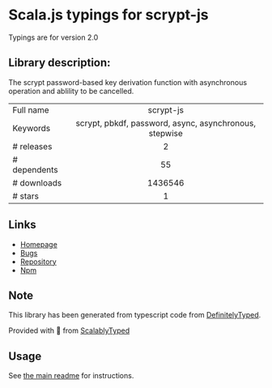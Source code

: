 
# Scala.js typings for scrypt-js

Typings are for version 2.0

## Library description:
The scrypt password-based key derivation function with asynchronous operation and ablility to be cancelled.

|                    |                 |
| ------------------ | :-------------: |
| Full name          | scrypt-js |
| Keywords           | scrypt, pbkdf, password, async, asynchronous, stepwise |
| # releases         | 2 |
| # dependents       | 55 |
| # downloads        | 1436546 |
| # stars            | 1 |

## Links
- [Homepage](https://github.com/ricmoo/scrypt-js#readme)
- [Bugs](https://github.com/ricmoo/scrypt-js/issues)
- [Repository](https://github.com/ricmoo/scrypt-js)
- [Npm](https://www.npmjs.com/package/scrypt-js)
    


## Note
This library has been generated from typescript code from [DefinitelyTyped](https://definitelytyped.org).

Provided with :purple_heart: from [ScalablyTyped](https://github.com/oyvindberg/ScalablyTyped)

## Usage
See [the main readme](../../readme.md) for instructions.


